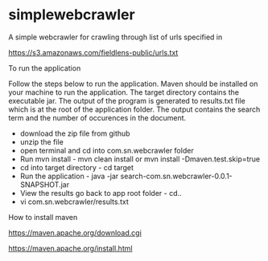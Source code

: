 # simplewebcrawler

A simple webcrawler for crawling through list of urls specified in 

https://s3.amazonaws.com/fieldlens-public/urls.txt

To run the application

Follow the steps below to run the application. Maven should be installed on your machine to run the application. The target directory contains the executable jar. The output of the program is generated to results.txt file which is at the root of the application folder. The output contains the search term and the number of occurences in the document.

 - download the zip file from github
 - unzip the file
 - open terminal and cd into com.sn.webcrawler folder
 - Run mvn install - mvn clean install or mvn install -Dmaven.test.skip=true
 - cd into target directory - cd target
 - Run the application - java -jar search-com.sn.webcrawler-0.0.1-SNAPSHOT.jar
 - View the results go back to app root folder - cd..
 - vi com.sn.webcrawler/results.txt
	


How to install maven 

https://maven.apache.org/download.cgi

https://maven.apache.org/install.html
